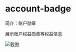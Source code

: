 # account-badge

简介：账户勋章

展示账户权益勋章等权益信息

![截图](https://img.alicdn.com/tfs/TB1B99Jo_CWBKNjSZFtXXaC3FXa-1864-404.png)
